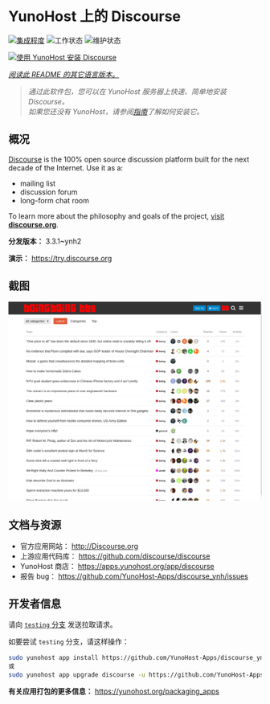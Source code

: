 <!--
注意：此 README 由 <https://github.com/YunoHost/apps/tree/master/tools/readme_generator> 自动生成
请勿手动编辑。
-->

# YunoHost 上的 Discourse

[![集成程度](https://dash.yunohost.org/integration/discourse.svg)](https://ci-apps.yunohost.org/ci/apps/discourse/) ![工作状态](https://ci-apps.yunohost.org/ci/badges/discourse.status.svg) ![维护状态](https://ci-apps.yunohost.org/ci/badges/discourse.maintain.svg)

[![使用 YunoHost 安装 Discourse](https://install-app.yunohost.org/install-with-yunohost.svg)](https://install-app.yunohost.org/?app=discourse)

*[阅读此 README 的其它语言版本。](./ALL_README.md)*

> *通过此软件包，您可以在 YunoHost 服务器上快速、简单地安装 Discourse。*  
> *如果您还没有 YunoHost，请参阅[指南](https://yunohost.org/install)了解如何安装它。*

## 概况

[Discourse](http://www.discourse.org) is the 100% open source discussion platform built for the next decade of the Internet. Use it as a:

- mailing list
- discussion forum
- long-form chat room

To learn more about the philosophy and goals of the project, [visit **discourse.org**](http://www.discourse.org).


**分发版本：** 3.3.1~ynh2

**演示：** <https://try.discourse.org>

## 截图

![Discourse 的截图](./doc/screenshots/screenshot.png)

## 文档与资源

- 官方应用网站： <http://Discourse.org>
- 上游应用代码库： <https://github.com/discourse/discourse>
- YunoHost 商店： <https://apps.yunohost.org/app/discourse>
- 报告 bug： <https://github.com/YunoHost-Apps/discourse_ynh/issues>

## 开发者信息

请向 [`testing` 分支](https://github.com/YunoHost-Apps/discourse_ynh/tree/testing) 发送拉取请求。

如要尝试 `testing` 分支，请这样操作：

```bash
sudo yunohost app install https://github.com/YunoHost-Apps/discourse_ynh/tree/testing --debug
或
sudo yunohost app upgrade discourse -u https://github.com/YunoHost-Apps/discourse_ynh/tree/testing --debug
```

**有关应用打包的更多信息：** <https://yunohost.org/packaging_apps>
